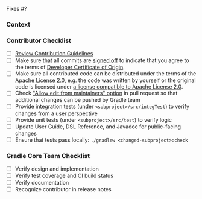 <!--- The issue this PR addresses -->
Fixes #?

### Context
<!--- Why do you believe many users will benefit from this change? -->
<!--- Link to relevant issues or forum discussions here -->

### Contributor Checklist
- [ ] [Review Contribution Guidelines](https://github.com/gradle/gradle/blob/master/CONTRIBUTING.md)
- [ ] Make sure that all commits are [signed off](https://git-scm.com/docs/git-commit#Documentation/git-commit.txt---signoff) to indicate that you agree to the terms of [Developer Certificate of Origin](https://developercertificate.org/).
- [ ] Make sure all contributed code can be distributed under the terms of the [Apache License 2.0](https://github.com/gradle/gradle/blob/master/LICENSE), e.g. the code was written by yourself or the original code is licensed under [a license compatible to Apache License 2.0](https://apache.org/legal/resolved.html).
- [ ] Check ["Allow edit from maintainers" option](https://help.github.com/articles/allowing-changes-to-a-pull-request-branch-created-from-a-fork/) in pull request so that additional changes can be pushed by Gradle team
- [ ] Provide integration tests (under `<subproject>/src/integTest`) to verify changes from a user perspective
- [ ] Provide unit tests (under `<subproject>/src/test`) to verify logic
- [ ] Update User Guide, DSL Reference, and Javadoc for public-facing changes
- [ ] Ensure that tests pass locally: `./gradlew <changed-subproject>:check`

### Gradle Core Team Checklist
- [ ] Verify design and implementation 
- [ ] Verify test coverage and CI build status
- [ ] Verify documentation
- [ ] Recognize contributor in release notes
